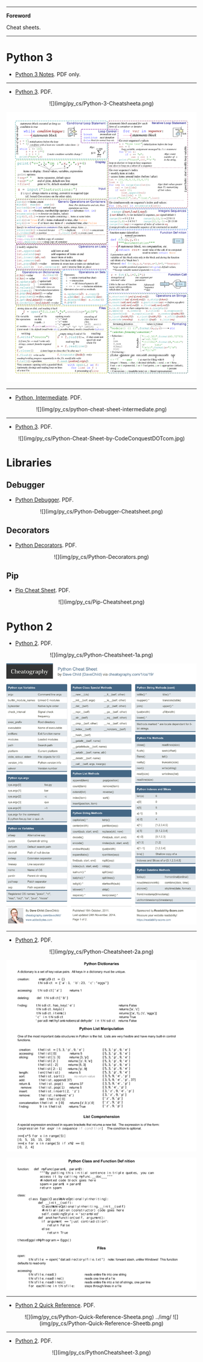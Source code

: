 <!--
---

[TOC]
-->
---

**Foreword**

Cheat sheets.

---

# Python 3

- [Python 3 Notes](Python_Notes.pdf). PDF only.

---

- [Python 3](Python-3-Cheatsheet.pdf). PDF.

<center>
![](img/py_cs/Python-3-Cheatsheeta.png)

![](img/py_cs/Python-3-Cheatsheetb.png)
</center>

---

- [Python, Intermediate](python-cheat-sheet-intermediate.pdf). PDF.

<center>
![](img/py_cs/python-cheat-sheet-intermediate.png)
</center>

---

- [Python 3](Python-Cheat-Sheet-by-CodeConquestDOTcom.pdf). PDF.

<center>
![](img/py_cs/Python-Cheat-Sheet-by-CodeConquestDOTcom.jpg)
</center>

# Libraries

## Debugger

- [Python Debugger](Python-Debugger-Cheatsheet.pdf). PDF.

<center>
![](img/py_cs/Python-Debugger-Cheatsheet.png)
</center>

## Decorators

- [Python Decorators](Python-Decorators.pdf). PDF.

<center>
![](img/py_cs/Python-Decorators.png)
</center>

## Pip

- [Pip Cheat Sheet](Pip-Cheatsheet.pdf). PDF.

<center>
![](img/py_cs/Pip-Cheatsheet.png)
</center>

# Python 2

- [Python 2](Python-Cheatsheet-1.pdf). PDF.

<center>
![](img/py_cs/Python-Cheatsheet-1a.png)

![](img/py_cs/Python-Cheatsheet-1a.png)
</center>

---

- [Python 2](Python-Cheatsheet-2.pdf). PDF.
   
<center>
![](img/py_cs/Python-Cheatsheet-2a.png)

![](img/py_cs/Python-Cheatsheet-2b.png)

![](img/py_cs/Python-Cheatsheet-2c.png)
</center>

---

- [Python 2 Quick Reference](Python-Quick-Reference'Sheet.pdf). PDF.

<center>
![](img/py_cs/Python-Quick-Reference-Sheeta.png)
../img/
![](img/py_cs/Python-Quick-Reference-Sheetb.png)
</center>

---

- [Python 2](PythonCheatsheet-3.pdf). PDF.

<center>
![](img/py_cs/PythonCheatsheet-3.png)
</center>
